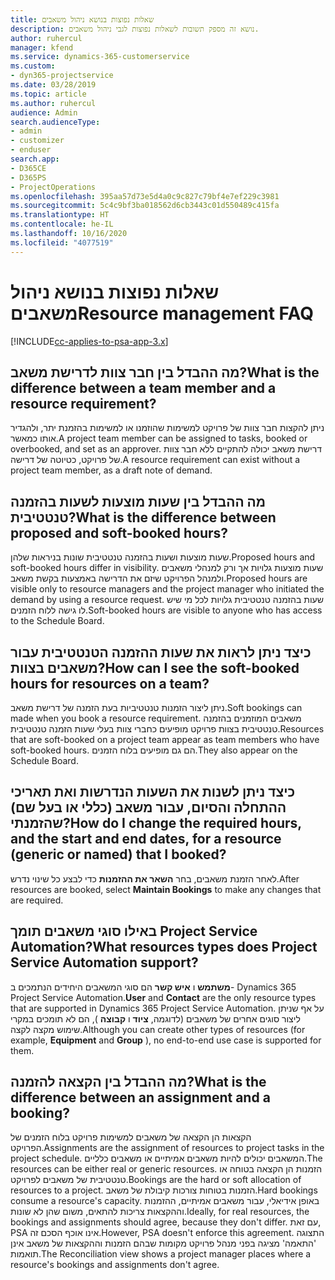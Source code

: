 ```yaml
---
title: שאלות נפוצות בנושא ניהול משאבים
description: נושא זה מספק תשובות לשאלות נפוצות לגבי ניהול משאבים.
author: ruhercul
manager: kfend
ms.service: dynamics-365-customerservice
ms.custom:
- dyn365-projectservice
ms.date: 03/28/2019
ms.topic: article
ms.author: ruhercul
audience: Admin
search.audienceType:
- admin
- customizer
- enduser
search.app:
- D365CE
- D365PS
- ProjectOperations
ms.openlocfilehash: 395aa57d73e5d4a0c9c827c79bf4e7ef229c3981
ms.sourcegitcommit: 5c4c9bf3ba018562d6cb3443c01d550489c415fa
ms.translationtype: HT
ms.contentlocale: he-IL
ms.lasthandoff: 10/16/2020
ms.locfileid: "4077519"
---
```

# <a name="resource-management-faq"></a><span data-ttu-id="d7d1c-103">שאלות נפוצות בנושא ניהול משאבים</span><span class="sxs-lookup"><span data-stu-id="d7d1c-103">Resource management FAQ</span></span>

[!INCLUDE[cc-applies-to-psa-app-3.x](../includes/cc-applies-to-psa-app-3x.md)]

## <a name="what-is-the-difference-between-a-team-member-and-a-resource-requirement"></a><span data-ttu-id="d7d1c-104">מה ההבדל בין חבר צוות לדרישת משאב?</span><span class="sxs-lookup"><span data-stu-id="d7d1c-104">What is the difference between a team member and a resource requirement?</span></span>

<span data-ttu-id="d7d1c-105">ניתן להקצות חבר צוות של פרויקט למשימות שהוזמנו או למשימות בהזמנת יתר, ולהגדיר אותו כמאשר.</span><span class="sxs-lookup"><span data-stu-id="d7d1c-105">A project team member can be assigned to tasks, booked or overbooked, and set as an approver.</span></span> <span data-ttu-id="d7d1c-106">דרישת משאב יכולה להתקיים ללא חבר צוות של פרויקט, כטיוטה של דרישה.</span><span class="sxs-lookup"><span data-stu-id="d7d1c-106">A resource requirement can exist without a project team member, as a draft note of demand.</span></span> 

## <a name="what-is-the-difference-between-proposed-and-soft-booked-hours"></a><span data-ttu-id="d7d1c-107">מה ההבדל בין שעות מוצעות לשעות בהזמנה טנטטיבית?</span><span class="sxs-lookup"><span data-stu-id="d7d1c-107">What is the difference between proposed and soft-booked hours?</span></span>

<span data-ttu-id="d7d1c-108">שעות מוצעות ושעות בהזמנה טנטטיבית שונות בניראות שלהן.</span><span class="sxs-lookup"><span data-stu-id="d7d1c-108">Proposed hours and soft-booked hours differ in visibility.</span></span> <span data-ttu-id="d7d1c-109">שעות מוצעות גלויות אך ורק למנהלי משאבים ולמנהל הפרויקט שיזם את הדרישה באמצעות בקשת משאב.</span><span class="sxs-lookup"><span data-stu-id="d7d1c-109">Proposed hours are visible only to resource managers and the project manager who initiated the demand by using a resource request.</span></span> <span data-ttu-id="d7d1c-110">שעות בהזמנה טנטטיבית גלויות לכל מי שיש לו גישה ללוח הזמנים.</span><span class="sxs-lookup"><span data-stu-id="d7d1c-110">Soft-booked hours are visible to anyone who has access to the Schedule Board.</span></span>

## <a name="how-can-i-see-the-soft-booked-hours-for-resources-on-a-team"></a><span data-ttu-id="d7d1c-111">כיצד ניתן לראות את שעות ההזמנה הטנטטיבית עבור משאבים בצוות?</span><span class="sxs-lookup"><span data-stu-id="d7d1c-111">How can I see the soft-booked hours for resources on a team?</span></span>

<span data-ttu-id="d7d1c-112">ניתן ליצור הזמנות טנטטיביות בעת הזמנה של דרישת משאב.</span><span class="sxs-lookup"><span data-stu-id="d7d1c-112">Soft bookings can made when you book a resource requirement.</span></span> <span data-ttu-id="d7d1c-113">משאבים המוזמנים בהזמנה טנטטיבית בצוות פרויקט מופיעים כחברי צוות בעלי שעות הזמנה טנטטיבית.</span><span class="sxs-lookup"><span data-stu-id="d7d1c-113">Resources that are soft-booked on a project team appear as team members who have soft-booked hours.</span></span> <span data-ttu-id="d7d1c-114">הם גם מופיעים בלוח הזמנים.</span><span class="sxs-lookup"><span data-stu-id="d7d1c-114">They also appear on the Schedule Board.</span></span>

## <a name="how-do-i-change-the-required-hours-and-the-start-and-end-dates-for-a-resource-generic-or-named-that-i-booked"></a><span data-ttu-id="d7d1c-115">כיצד ניתן לשנות את השעות הנדרשות ואת תאריכי ההתחלה והסיום, עבור משאב (כללי או בעל שם) שהזמנתי?</span><span class="sxs-lookup"><span data-stu-id="d7d1c-115">How do I change the required hours, and the start and end dates, for a resource (generic or named) that I booked?</span></span>

<span data-ttu-id="d7d1c-116">לאחר הזמנת משאבים, בחר **השאר את ההזמנות** כדי לבצע כל שינוי נדרש.</span><span class="sxs-lookup"><span data-stu-id="d7d1c-116">After resources are booked, select **Maintain Bookings** to make any changes that are required.</span></span>

## <a name="what-resources-types-does-project-service-automation-support"></a><span data-ttu-id="d7d1c-117">באילו סוגי משאבים תומך Project Service Automation?</span><span class="sxs-lookup"><span data-stu-id="d7d1c-117">What resources types does Project Service Automation support?</span></span>

<span data-ttu-id="d7d1c-118">**משתמש** ו **איש קשר** הם סוגי המשאבים היחידים הנתמכים ב- Dynamics 365 Project Service Automation.</span><span class="sxs-lookup"><span data-stu-id="d7d1c-118">**User** and **Contact** are the only resource types that are supported in Dynamics 365 Project Service Automation.</span></span> <span data-ttu-id="d7d1c-119">על אף שניתן ליצור סוגים אחרים של משאבים (לדוגמה, **ציוד** ו **קבוצה** ), הם לא תומכים במקרי שימוש מקצה לקצה.</span><span class="sxs-lookup"><span data-stu-id="d7d1c-119">Although you can create other types of resources (for example, **Equipment** and **Group** ), no end-to-end use case is supported for them.</span></span>

## <a name="what-is-the-difference-between-an-assignment-and-a-booking"></a><span data-ttu-id="d7d1c-120">מה ההבדל בין הקצאה להזמנה?</span><span class="sxs-lookup"><span data-stu-id="d7d1c-120">What is the difference between an assignment and a booking?</span></span>

<span data-ttu-id="d7d1c-121">הקצאות הן הקצאה של משאבים למשימות פרויקט בלוח הזמנים של הפרויקט.</span><span class="sxs-lookup"><span data-stu-id="d7d1c-121">Assignments are the assignment of resources to project tasks in the project schedule.</span></span> <span data-ttu-id="d7d1c-122">המשאבים יכולים להיות משאבים אמיתיים או משאבים כלליים.</span><span class="sxs-lookup"><span data-stu-id="d7d1c-122">The resources can be either real or generic resources.</span></span> <span data-ttu-id="d7d1c-123">הזמנות הן הקצאה בטוחה או טנטטיבית של משאבים לפרויקט.</span><span class="sxs-lookup"><span data-stu-id="d7d1c-123">Bookings are the hard or soft allocation of resources to a project.</span></span> <span data-ttu-id="d7d1c-124">הזמנות בטוחות צורכות קיבולת של משאב.</span><span class="sxs-lookup"><span data-stu-id="d7d1c-124">Hard bookings consume a resource's capacity.</span></span> <span data-ttu-id="d7d1c-125">באופן אידיאלי, עבור משאבים אמיתיים, ההזמנות וההקצאות צריכות להתאים, משום שהן לא שונות.</span><span class="sxs-lookup"><span data-stu-id="d7d1c-125">Ideally, for real resources, the bookings and assignments should agree, because they don't differ.</span></span> <span data-ttu-id="d7d1c-126">עם זאת, PSA אינו אוכף הסכם זה.</span><span class="sxs-lookup"><span data-stu-id="d7d1c-126">However, PSA doesn't enforce this agreement.</span></span> <span data-ttu-id="d7d1c-127">התצוגה 'התאמה' מציגה בפני מנהל פרויקט מקומות שבהם הזמנות וההקצאות של משאב אינן תואמות.</span><span class="sxs-lookup"><span data-stu-id="d7d1c-127">The Reconciliation view shows a project manager places where a resource's bookings and assignments don't agree.</span></span>
